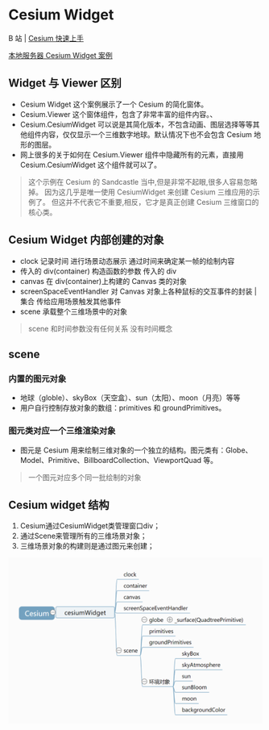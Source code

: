 # Cesium Widget

B 站 | [Cesium 快速上手](https://www.bilibili.com/video/BV1B7411G7HP?t=902)

[本地服务器 Cesium Widget 案例](http://localhost:8080/Apps/Sandcastle/index.html?src=Cesium%20Widget.html)

## Widget 与 Viewer 区别

- Cesium Widget 这个案例展示了一个 Cesium 的简化窗体。
- Cesium.Viewer 这个窗体组件，包含了非常丰富的组件内容。、
- Cesium.CesiumWidget 可以说是其简化版本，不包含动画、图层选择等等其他组件内容，仅仅显示一个三维数字地球。默认情况下也不会包含 Cesium 地形的图层。
- 网上很多的关于如何在 Cesium.Viewer 组件中隐藏所有的元素，直接用 Cesium.CesiumWidget 这个组件就可以了。

> 这个示例在 Cesium 的 Sandcastle 当中,但是非常不起眼,很多人容易忽略掉。
> 因为这几乎是唯一使用 CesiumWidget 来创建 Cesium 三维应用的示例了。
> 但这并不代表它不重要,相反，它才是真正创建 Cesium 三维窗口的核心类。

## Cesium Widget 内部创建的对象

- clock 记录时间 进行场景动态展示 通过时间来确定某一帧的绘制内容
- 传入的 div(container) 构造函数的参数 传入的 div
- canvas 在 div(container)上构建的 Canvas 类的对象
- screenSpaceEventHandler 对 Canvas 对象上各种鼠标的交互事件的封装 | 集合 传给应用场景触发其他事件
- scene 承载整个三维场景中的对象

> scene 和时间参数没有任何关系 没有时间概念

## scene

### 内置的图元对象

- 地球（globle）、skyBox（天空盒）、sun（太阳）、moon（月亮）等等
- 用户自行控制存放对象的数组：primitives 和 groundPrimitives。

### 图元类对应一个三维渲染对象

- 图元是 Cesium 用来绘制三维对象的一个独立的结构。图元类有：Globe、Model、Primitive、BillboardCollection、ViewportQuad 等。

> 一个图元对应多个同一批绘制的对象

## Cesium widget 结构

1. Cesium通过CesiumWidget类管理窗口div；
2. 通过Scene来管理所有的三维场景对象；
3. 三维场景对象的构建则是通过图元来创建；


![widget](./img/widget.png)
